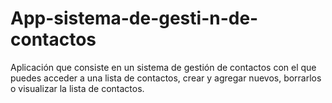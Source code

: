 # App-sistema-de-gesti-n-de-contactos
Aplicación que consiste en un sistema de gestión de contactos con el que puedes acceder a una lista de contactos, crear y agregar nuevos, borrarlos o visualizar la lista de contactos.
